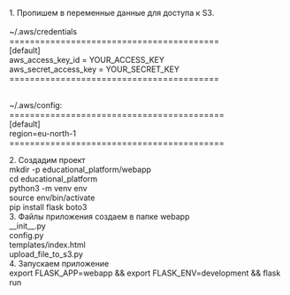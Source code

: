 <p>1. Пропишем в переменные данные для доступа к S3. <br><br>
~/.aws/credentials <br>
=========================================<br>
[default]<br>
aws_access_key_id = YOUR_ACCESS_KEY<br>
aws_secret_access_key = YOUR_SECRET_KEY<br>
=========================================<br><br>

 <p>~/.aws/config:<br>
==========================================<br>
[default]<br>
region=eu-north-1<br>
==========================================<br>
</p>
2. Создадим проект<br>
mkdir -p educational_platform/webapp<br>
cd educational_platform<br>
python3 -m venv env<br>
source env/bin/activate<br>
pip install flask boto3<br>
3. Файлы приложения создаем в папке webapp<br>
__init__.py<br>
config.py<br>
templates/index.html<br>
upload_file_to_s3.py<br>
4. Запускаем приложение<br>
export FLASK_APP=webapp && export FLASK_ENV=development && flask run</p>

